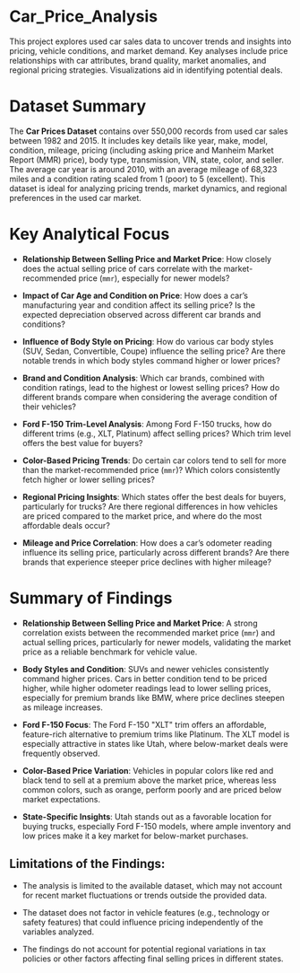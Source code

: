 # Car_Price_Analysis

This project explores used car sales data to uncover trends and insights into pricing, vehicle conditions, and market demand. Key analyses include price relationships with car attributes, brand quality, market anomalies, and regional pricing strategies. Visualizations aid in identifying potential deals.

# Dataset Summary

The **Car Prices Dataset** contains over 550,000 records from used car sales between 1982 and 2015. It includes key details like year, make, model, condition, mileage, pricing (including asking price and Manheim Market Report (MMR) price), body type, transmission, VIN, state, color, and seller. The average car year is around 2010, with an average mileage of 68,323 miles and a condition rating scaled from 1 (poor) to 5 (excellent). This dataset is ideal for analyzing pricing trends, market dynamics, and regional preferences in the used car market.

# Key Analytical Focus

- **Relationship Between Selling Price and Market Price**: How closely does the actual selling price of cars correlate with the market-recommended price (`mmr`), especially for newer models?

- **Impact of Car Age and Condition on Price**: How does a car’s manufacturing year and condition affect its selling price? Is the expected depreciation observed across different car brands and conditions?

- **Influence of Body Style on Pricing**: How do various car body styles (SUV, Sedan, Convertible, Coupe) influence the selling price? Are there notable trends in which body styles command higher or lower prices?

- **Brand and Condition Analysis**: Which car brands, combined with condition ratings, lead to the highest or lowest selling prices? How do different brands compare when considering the average condition of their vehicles?

- **Ford F-150 Trim-Level Analysis**: Among Ford F-150 trucks, how do different trims (e.g., XLT, Platinum) affect selling prices? Which trim level offers the best value for buyers?

- **Color-Based Pricing Trends**: Do certain car colors tend to sell for more than the market-recommended price (`mmr`)? Which colors consistently fetch higher or lower selling prices?

- **Regional Pricing Insights**: Which states offer the best deals for buyers, particularly for trucks? Are there regional differences in how vehicles are priced compared to the market price, and where do the most affordable deals occur?

- **Mileage and Price Correlation**: How does a car’s odometer reading influence its selling price, particularly across different brands? Are there brands that experience steeper price declines with higher mileage?


# Summary of Findings

- **Relationship Between Selling Price and Market Price**: A strong correlation exists between the recommended market price (`mmr`) and actual selling prices, particularly for newer models, validating the market price as a reliable benchmark for vehicle value.

- **Body Styles and Condition**: SUVs and newer vehicles consistently command higher prices. Cars in better condition tend to be priced higher, while higher odometer readings lead to lower selling prices, especially for premium brands like BMW, where price declines steepen as mileage increases.

- **Ford F-150 Focus**: The Ford F-150 "XLT" trim offers an affordable, feature-rich alternative to premium trims like Platinum. The XLT model is especially attractive in states like Utah, where below-market deals were frequently observed.

- **Color-Based Price Variation**: Vehicles in popular colors like red and black tend to sell at a premium above the market price, whereas less common colors, such as orange, perform poorly and are priced below market expectations.

- **State-Specific Insights**: Utah stands out as a favorable location for buying trucks, especially Ford F-150 models, where ample inventory and low prices make it a key market for below-market purchases.


## Limitations of the Findings:

- The analysis is limited to the available dataset, which may not account for recent market fluctuations or trends outside the provided data.

- The dataset does not factor in vehicle features (e.g., technology or safety features) that could influence pricing independently of the variables analyzed.

- The findings do not account for potential regional variations in tax policies or other factors affecting final selling prices in different states.



